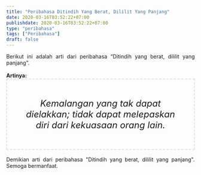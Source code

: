 ```yaml
---
title: "Peribahasa Ditindih Yang Berat, Dililit Yang Panjang"
date: 2020-03-16T03:52:22+07:00
publishdate: 2020-03-16T03:52:22+07:00
type: "peribahasa"
tags: ["Peribahasa"]
draft: false
---
```


<div dir="ltr" style="text-align: left;" trbidi="on"><div style="text-align: justify;">Berikut ini adalah arti dari peribahasa “Ditindih yang berat, dililit yang panjang”.</div><br /><div style="text-align: justify;"><b>Artinya:</b></div><div style="border: 2px dashed #ddd; font-size: 24px; height: auto; margin: 0 auto; padding: 50px; text-align: center; width: auto;"><i>Kemalangan yang tak dapat dielakkan; tidak dapat melepaskan diri dari kekuasaan orang lain.</i></div>
<br /><div style="text-align: justify;">Demikian arti dari peribahasa "Ditindih yang berat, dililit yang panjang". Semoga bermanfaat.</div></div>
